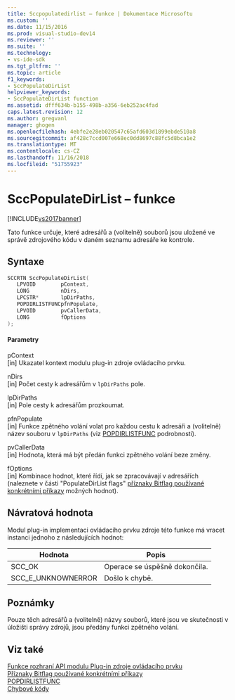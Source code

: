 ```yaml
---
title: Sccpopulatedirlist – funkce | Dokumentace Microsoftu
ms.custom: ''
ms.date: 11/15/2016
ms.prod: visual-studio-dev14
ms.reviewer: ''
ms.suite: ''
ms.technology:
- vs-ide-sdk
ms.tgt_pltfrm: ''
ms.topic: article
f1_keywords:
- SccPopulateDirList
helpviewer_keywords:
- SccPopulateDirList function
ms.assetid: dfff634b-b155-498b-a356-6eb252ac4fad
caps.latest.revision: 12
ms.author: gregvanl
manager: ghogen
ms.openlocfilehash: 4ebfe2e28eb020547c65afd603d1899ebde510a8
ms.sourcegitcommit: af428c7ccd007e668ec0dd8697c88fc5d8bca1e2
ms.translationtype: MT
ms.contentlocale: cs-CZ
ms.lasthandoff: 11/16/2018
ms.locfileid: "51755923"
---
```

# <a name="sccpopulatedirlist-function"></a>SccPopulateDirList – funkce
[!INCLUDE[vs2017banner](../includes/vs2017banner.md)]

Tato funkce určuje, které adresářů a (volitelně) souborů jsou uložené ve správě zdrojového kódu v daném seznamu adresáře ke kontrole.  
  
## <a name="syntax"></a>Syntaxe  
  
```cpp  
SCCRTN SccPopulateDirList(  
   LPVOID        pContext,  
   LONG          nDirs,  
   LPCSTR*       lpDirPaths,  
   POPDIRLISTFUNCpfnPopulate,  
   LPVOID        pvCallerData,  
   LONG          fOptions  
);  
```  
  
#### <a name="parameters"></a>Parametry  
 pContext  
 [in] Ukazatel kontext modulu plug-in zdroje ovládacího prvku.  
  
 nDirs  
 [in] Počet cesty k adresářům v `lpDirPaths` pole.  
  
 lpDirPaths  
 [in] Pole cesty k adresářům prozkoumat.  
  
 pfnPopulate  
 [in] Funkce zpětného volání volat pro každou cestu k adresáři a (volitelně) název souboru v `lpDirPaths` (viz [POPDIRLISTFUNC](../extensibility/popdirlistfunc.md) podrobnosti).  
  
 pvCallerData  
 [in] Hodnota, která má být předán funkci zpětného volání beze změny.  
  
 fOptions  
 [in] Kombinace hodnot, které řídí, jak se zpracovávají v adresářích (naleznete v části "PopulateDirList flags" [příznaky Bitflag používané konkrétními příkazy](../extensibility/bitflags-used-by-specific-commands.md) možných hodnot).  
  
## <a name="return-value"></a>Návratová hodnota  
 Modul plug-in implementaci ovládacího prvku zdroje této funkce má vracet instanci jednoho z následujících hodnot:  
  
|Hodnota|Popis|  
|-----------|-----------------|  
|SCC_OK|Operace se úspěšně dokončila.|  
|SCC_E_UNKNOWNERROR|Došlo k chybě.|  
  
## <a name="remarks"></a>Poznámky  
 Pouze těch adresářů a (volitelně) názvy souborů, které jsou ve skutečnosti v úložišti správy zdrojů, jsou předány funkci zpětného volání.  
  
## <a name="see-also"></a>Viz také  
 [Funkce rozhraní API modulu Plug-in zdroje ovládacího prvku](../extensibility/source-control-plug-in-api-functions.md)   
 [Příznaky Bitflag používané konkrétními příkazy](../extensibility/bitflags-used-by-specific-commands.md)   
 [POPDIRLISTFUNC](../extensibility/popdirlistfunc.md)   
 [Chybové kódy](../extensibility/error-codes.md)

